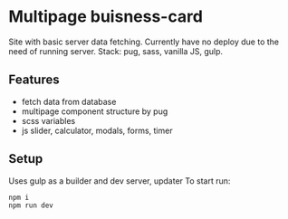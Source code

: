 # Multipage buisness-card

Site with basic server data fetching. Currently have no deploy due to the need of running server.
Stack: pug, sass, vanilla JS, gulp.

## Features

+ fetch data from database
+ multipage component structure by pug
+ scss variables
+ js slider, calculator, modals, forms, timer

## Setup

Uses gulp as a builder and dev server, updater
To start run: 

  ```bash
  npm i
  npm run dev
  ```

